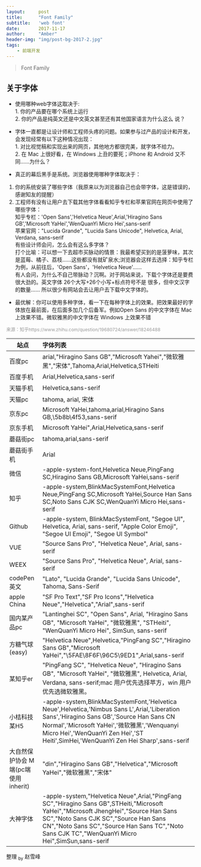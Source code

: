 ```yaml
---
layout:     post
title:      "Font Family"
subtitle:   'web font'
date:       2017-11-17
author:     "Amber"
header-img: "img/post-bg-2017-2.jpg"
tags:
    - 前端开发
---
```

>Font Family
## 关于字体


* 使用哪种web字体这取决于: <br> 1. 你的产品要在哪个系统上运行<br> 2. 你的产品是纯英文还是中文英文甚至还有其他国家语言为什么这么
说？

* 字体一直都是让设计师和工程师头疼的问题。如果参与过产品的设计和开发，会发现经常有以下这种情况出现：<br> 1. 对比视觉稿和实现出来的网页，其他地方都很完美，就字体不给力。
<br> 2. 在 Mac 上很好看，在 Windows 上丑的要死；iPhone 和 Android 又不同……为什么？


* 真正的幕后黑手是系统。浏览器使用哪种字体取决于：<br>
1. 你的系统安装了哪些字体（我原来以为浏览器自己也会带字体，这是错误的，感谢知友的提醒）<br> 
2. 工程师有没有让用户去下载其他字体看看知乎专栏和苹果官网在网页中使用了哪些字体：<br> 
知乎专栏：'Open Sans','Helvetica Neue',Arial,'Hiragino Sans GB','Microsoft YaHei','WenQuanYi Micro Hei',sans-serif<br> 
苹果官网："Lucida Grande", "Lucida Sans Unicode", Helvetica, Arial, Verdana, sans-serif<br> 
有些设计师会问，怎么会有这么多字体？<br> 
打个比喻：可以想一下去超市买脉动的情景：我最希望买到的是菠萝味，其次是蓝莓、橘子、荔枝……这些都没有就矿泉水;浏览器会这样去选择：知乎专栏为例，从前往后，'Open Sans'，'Helvetica Neue'……<br> 
有人会问，为什么不自己带脉动？沉啊。对于网站来说，下载个字体还是要费很大劲的。英文字体 26个大写+26个小写+标点符号不是
很多，但中文汉字的数量…… 所以很少有网站会去让用户去下载中文字体的。<br> 


* 最优解：你可以使用多种字体，看一下在每种字体上的效果。把效果最好的字体放在最前面，在后面多加几个后备军。例如Open Sans 的中文字体在 Mac 上效果不错。微软雅黑的中文字体在 Windows 上效果不错<br>

<a style="color:#999;font-size:12px;">
        来源：知乎https://www.zhihu.com/question/19680724/answer/18246488</a>        



| 站点| 字体列表
| ------------- |:-------------
| 百度pc|arial,"Hiragino Sans GB","Microsoft Yahei","微软雅黑","宋体",Tahoma,Arial,Helvetica,STHeiti
| 百度手机|Arial,Helvetica,sans-serif
| 天猫手机|Helvetica,sans-serif
| 天猫pc|tahoma, arial, 宋体      
|京东pc|Microsoft YaHei,tahoma,arial,Hiragino Sans GB,\5b8b\4f53,sans-serif
|京东手机|Microsoft YaHei",Arial,Helvetica,sans-serif
|蘑菇街pc|tahoma,arial,sans-serif
|蘑菇街手机|Arial
|微信|-apple-system-font,Helvetica Neue,PingFang SC,Hiragino Sans GB,Microsoft YaHei,sans-serif
|知乎|-apple-system,BlinkMacSystemFont,Helvetica Neue,PingFang SC,Microsoft YaHei,Source Han Sans SC,Noto Sans CJK SC,WenQuanYi Micro Hei,sans-serif
|Github|-apple-system, BlinkMacSystemFont, "Segoe UI", Helvetica, Arial, sans-serif, "Apple Color Emoji", "Segoe UI Emoji", "Segoe UI Symbol" 
|VUE|"Source Sans Pro", "Helvetica Neue", Arial, sans-serif
|WEEX|"Source Sans Pro", "Helvetica Neue", Arial, sans-serif
|codePen 英文|"Lato", "Lucida Grande", "Lucida Sans Unicode", Tahoma, Sans-Serif
|apple China|"SF Pro Text","SF Pro Icons","Helvetica Neue","Helvetica","Arial",sans-serif
|国内某产品pc|"Lantinghei SC", "Open Sans", Arial, "Hiragino Sans GB", "Microsoft YaHei", "微软雅黑", "STHeiti", "WenQuanYi Micro Hei", SimSun, sans-serif
|方糖气球(easy)|"Helvetica Neue",Helvetica,"PingFang SC","Hiragino Sans GB","Microsoft YaHei","\5FAE\8F6F\96C5\9ED1",Arial,sans-serif
|某知乎er|"PingFang SC", "Helvetica Neue", "Hiragino Sans GB", "Microsoft YaHei", "微软雅黑", Helvetica, Arial, Verdana, sans-serif;mac 用户优先选择苹方，win 用户优先选微软雅黑。
|小桔科技某H5|-apple-system,BlinkMacSystemFont,'Helvetica Neue',Helvetica,'Nimbus Sans L',Arial,'Liberation Sans','Hiragino Sans GB','Source Han Sans CN Normal','Microsoft YaHei','微软雅黑','Wenquanyi Micro Hei','WenQuanYi Zen Hei','ST Heiti',SimHei,'WenQuanYi Zen Hei Sharp',sans-serif
|大自然保护协会 M端(pc端使用inherit)|"din","Hiragino Sans GB","Helvetica","Microsoft YaHei","微软雅黑","宋体"
|大神字体|-apple-system,"Helvetica Neue",Arial,"PingFang SC","Hiragino Sans GB",STHeiti,"Microsoft YaHei","Microsoft JhengHei","Source Han Sans SC","Noto Sans CJK SC","Source Han Sans CN","Noto Sans SC","Source Han Sans TC","Noto Sans CJK TC","WenQuanYi Micro Hei",SimSun,sans-serif

整理 <sub>by</sub> 赵雪峰